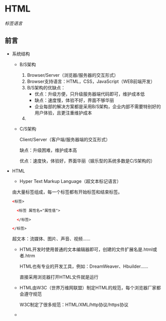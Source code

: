 # HTML

*标签语言*

## 前言

- 系统结构

  - B/S架构

    1. Browser/Server（浏览器/服务器的交互形式）
    2. Browser支持语言：HTML，CSS，JavaScript（WEB前端开发）
    3. B/S架构的优缺点：
       - 优点：升级方便，只升级服务器端代码即可，维护成本低
       - 缺点：速度慢，体验不好，界面不够华丽
       - 企业每部的解决方案都是采用B/S架构，企业内部不需要特别好的用户体验，且更注重维护成本
    4. 

  - C/S架构

    Client/Server（客户端/服务器端的交互形式）

    缺点：升级困难，维护成本高

    优点：速度快，体验好，界面华丽（娱乐型的系统多数是C/S架构的）



- HTML

  -  Hyper Text Markup Language（超文本标记语言）

    由大量标签组成，每一个标签都有开始标签和结束标签。

    ```html
    <标签>
    
      <标签 属性名="属性值">
    
      </标签>
    
    </标签>
    ```

    超文本：流媒体、图片、声音、视频……

  - HTML开发时使用普通的文本编辑器即可，创建的文件扩展名是.html或者.htrm

    HTML也有专业的开发工具，例如：DreamWeaver、Hbuilder……

    直接采用浏览器打开HTML文件就是运行

  - HTML由W3C（世界万维网联盟）制定HTML的规范，每个浏览器厂家都会遵守规范

    W3C制定了很多规范：HTML/XML/http协议/https协议

  - 

